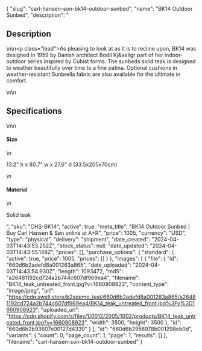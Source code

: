 {
  "slug": "carl-hansen-son-bk14-outdoor-sunbed",
  "name": "BK14 Outdoor Sunbed",
  "description": "<h2>Description</h2>\n<!-- split -->\n<p class=\"lead\">As pleasing to look at as it is to recline upon, BK14 was designed in 1959 by Danish architect Bodil Kj&amp;aeligr part of her indoor-outdoor series inspired by Cubist forms. The sunbeds solid teak is designed to weather beautifully over time to a fine patina. Optional cushions in weather-resistant Sunbrella fabric are also available for the ultimate in comfort.</p>\n<!-- split -->\n<h2>Specifications</h2>\n<!-- split -->\n<h4>Size</h4>\n<p>13.2\" h x 80.7\" w x 27.6\" d (33.5x205x70cm)</p>\n<h4>Material</h4>\n<p>Solid teak</p>",
  "sku": "CHS-BK14",
  "active": true,
  "meta_title": "BK14 Outdoor Sunbed | Buy Carl Hansen & Søn online at A+R",
  "price": 1005,
  "currency": "USD",
  "type": "physical",
  "delivery": "shipment",
  "date_created": "2024-04-03T14:43:53.252Z",
  "stock_status": null,
  "date_updated": "2024-04-03T14:43:55.148Z",
  "prices": [],
  "purchase_options": {
    "standard": {
      "active": true,
      "price": 1005,
      "prices": []
    }
  },
  "images": [
    {
      "file": {
        "id": "660d6b2adefd8a001263a865",
        "date_uploaded": "2024-04-03T14:43:54.930Z",
        "length": 1093472,
        "md5": "a26481192cd724a2b744c607df969ea4",
        "filename": "BK14_teak_untreated_front.jpg?v=1660908923",
        "content_type": "image/jpeg",
        "url": "https://cdn.swell.store/b2sdemo_test/660d6b2adefd8a001263a865/a26481192cd724a2b744c607df969ea4/BK14_teak_untreated_front.jpg%3Fv%3D1660908923",
        "uploaded_url": "https://cdn.shopify.com/s/files/1/0012/2005/1002/products/BK14_teak_untreated_front.jpg?v=1660908923",
        "width": 3500,
        "height": 3500
      },
      "id": "660d6b2b93607e00127d4339"
    }
  ],
  "id": "660d6b2956978b001298eb0d",
  "variants": {
    "count": 0,
    "page_count": 1,
    "page": 1,
    "results": []
  },
  "filename": "carl-hansen-son-bk14-outdoor-sunbed"
}